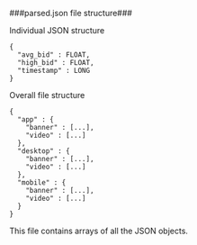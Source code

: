 ###parsed.json file structure###

Individual JSON structure
```
{
  "avg_bid" : FLOAT,
  "high_bid" : FLOAT,
  "timestamp" : LONG
}
```

Overall file structure
```
{
  "app" : {
    "banner" : [...],
    "video" : [...]
  },
  "desktop" : {
    "banner" : [...],
    "video" : [...]
  },
  "mobile" : {
    "banner" : [...],
    "video" : [...]
  }
}
```

This file contains arrays of all the JSON objects.
